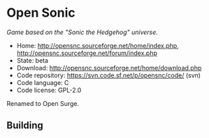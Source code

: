 # Open Sonic

_Game based on the "Sonic the Hedgehog" universe._

- Home: http://opensnc.sourceforge.net/home/index.php, http://opensnc.sourceforge.net/forum/index.php
- State: beta
- Download: http://opensnc.sourceforge.net/home/download.php
- Code repository: https://svn.code.sf.net/p/opensnc/code/ (svn)
- Code language: C
- Code license: GPL-2.0

Renamed to Open Surge.

## Building

